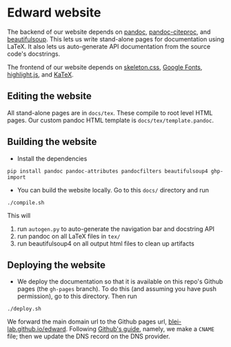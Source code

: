 # Edward website

The backend of our website depends on [pandoc](http://pandoc.org), [pandoc-citeproc](http://pandoc.org), and [beautifulsoup](https://www.crummy.com/software/BeautifulSoup/). This lets us write stand-alone pages for documentation using LaTeX. It also lets us auto-generate API documentation from the source code's docstrings.

The frontend of our website depends on [skeleton.css](http://getskeleton.com/), [Google Fonts](https://www.google.com/fonts), [highlight.js](https://highlightjs.org/), and [KaTeX](https://khan.github.io/KaTeX/).

## Editing the website

All stand-alone pages are in `docs/tex`. These compile to root level HTML pages. Our custom pandoc HTML template is `docs/tex/template.pandoc`.

## Building the website

+ Install the dependencies
```{bash}
pip install pandoc pandoc-attributes pandocfilters beautifulsoup4 ghp-import
```
+ You can build the website locally. Go to this `docs/` directory and run
```{bash}
./compile.sh
```

This will
  1. run `autogen.py` to auto-generate the navigation bar and docstring API
  2. run pandoc on all LaTeX files in `tex/`
  3. run beautifulsoup4 on all output html files to clean up artifacts

## Deploying the website

+ We deploy the documentation so that it is available on this repo's
  Github pages (the `gh-pages` branch). To do this (and assuming you
  have push permission), go to this directory. Then run
```{bash}
./deploy.sh
```
  We forward the main domain url to the Github pages url,
  [blei-lab.github.io/edward](http://blei-lab.github.io/edward).
  Following
  [Github's guide](https://help.github.com/articles/setting-up-a-custom-domain-with-github-pages),
  namely, we make a `CNAME` file; then we update the DNS record on
  the DNS provider.
